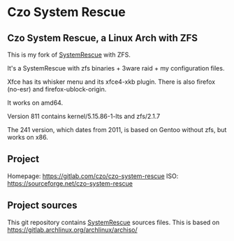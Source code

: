 # Czo System Rescue

## Czo System Rescue, a Linux Arch with ZFS

This is my fork of [SystemRescue](https://www.system-rescue.org/) with ZFS.

It's a SystemRescue with zfs binaries + 3ware raid + my configuration files.

Xfce has its whisker menu and its xfce4-xkb plugin. There is also firefox (no-esr) and firefox-ublock-origin.

It works on amd64.

Version 811 contains kernel/5.15.86-1-lts and zfs/2.1.7

The 241 version, which dates from 2011, is based on Gentoo without zfs, but works on x86.

## Project
Homepage: https://gitlab.com/czo/czo-system-rescue
ISO: https://sourceforge.net/czo-system-rescue

## Project sources
This git repository contains [SystemRescue](https://gitlab.com/systemrescue/systemrescue-sources) sources files. This is based on
https://gitlab.archlinux.org/archlinux/archiso/


